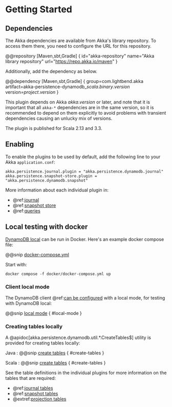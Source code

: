 # Getting Started

## Dependencies

The Akka dependencies are available from Akka's library repository. To access them there, you need to configure the URL
for this repository.

@@repository [Maven,sbt,Gradle] {
id="akka-repository"
name="Akka library repository"
url="https://repo.akka.io/maven"
}

Additionally, add the dependency as below.

@@dependency [Maven,sbt,Gradle] {
  group=com.lightbend.akka
  artifact=akka-persistence-dynamodb_$scala.binary.version$
  version=$project.version$
}

This plugin depends on Akka $akka.version$ or later, and note that it is important that all `akka-*` 
dependencies are in the same version, so it is recommended to depend on them explicitly to avoid problems 
with transient dependencies causing an unlucky mix of versions.

The plugin is published for Scala 2.13 and 3.3.

## Enabling

To enable the plugins to be used by default, add the following line to your Akka `application.conf`:

```
akka.persistence.journal.plugin = "akka.persistence.dynamodb.journal"
akka.persistence.snapshot-store.plugin = "akka.persistence.dynamodb.snapshot"
```

More information about each individual plugin in:

* @ref:[journal](journal.md)
* @ref:[snapshot store](snapshots.md)
* @ref:[queries](query.md)

## Local testing with docker

[DynamoDB local](https://docs.aws.amazon.com/amazondynamodb/latest/developerguide/DynamoDBLocal.html) can be run in
Docker. Here's an example docker compose file:

@@snip [docker-compose.yml](/docker/docker-compose.yml)

Start with:

```
docker compose -f docker/docker-compose.yml up
```

### Client local mode

The DynamoDB client @ref:[can be configured](config.md#dynamodb-client-configuration) with a local mode, for testing
with DynamoDB local:

@@snip [local mode](/docs/src/test/scala/docs/scaladsl/CreateTablesDocExample.scala) { #local-mode }

### Creating tables locally

A @apidoc[akka.persistence.dynamodb.util.*.CreateTables$] utility is provided for creating tables locally:

Java
: @@snip [create tables](/docs/src/test/java/docs/javadsl/CreateTablesDocExample.java) { #create-tables }

Scala
: @@snip [create tables](/docs/src/test/scala/docs/scaladsl/CreateTablesDocExample.scala) { #create-tables }

See the table definitions in the individual plugins for more information on the tables that are required:

* @ref:[journal tables](journal.md#tables)
* @ref:[snapshot tables](snapshots.md#tables)
* @extref:[projection tables](akka-projection:dynamodb.html#tables)
